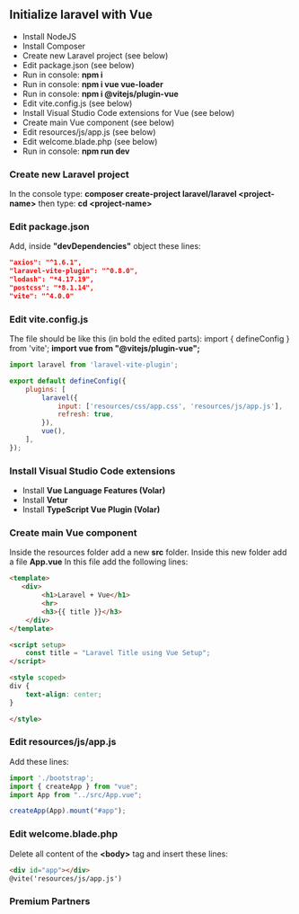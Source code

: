 ## Initialize laravel with Vue

- Install NodeJS
- Install Composer
- Create new Laravel project (see below)
- Edit package.json (see below)
- Run in console: **npm i**
- Run in console: **npm i vue vue-loader**
- Run in console: **npm i @vitejs/plugin-vue**
- Edit vite.config.js (see below)
- Install Visual Studio Code extensions for Vue (see below)
- Create main Vue component (see below)
- Edit resources/js/app.js (see below)
- Edit welcome.blade.php (see below)
- Run in console: **npm run dev**

### Create new Laravel project
In the console type:
**composer create-project laravel/laravel &lt;project-name&gt;**
then type:
**cd &lt;project-name&gt;**

### Edit package.json
Add, inside **"devDependencies"** object these lines:
```json
"axios": "^1.6.1",
"laravel-vite-plugin": "^0.8.0",
"lodash": "*4.17.19",
"postcss": "*8.1.14",
"vite": "^4.0.0"
```
### Edit vite.config.js ###
The file should be like this (in bold the edited parts):
import { defineConfig } from 'vite';
**import vue from "@vitejs/plugin-vue";**
```javascript
import laravel from 'laravel-vite-plugin';

export default defineConfig({
    plugins: [
        laravel({
            input: ['resources/css/app.css', 'resources/js/app.js'],
            refresh: true,
        }),
        vue(),
    ],
});
```

### Install Visual Studio Code extensions
- Install **Vue Language Features (Volar)**
- Install **Vetur**
- Install **TypeScript Vue Plugin (Volar)**

### Create main Vue component
Inside the resources folder add a new **src** folder.
Inside this new folder add a file **App.vue**
In this file add the following lines:
```html
<template>
   <div> 
        <h1>Laravel + Vue</h1>
        <hr>
        <h3>{{ title }}</h3>
    </div>
</template>

<script setup>
    const title = "Laravel Title using Vue Setup";
</script>

<style scoped>
div {
    text-align: center;
}

</style>
```

### Edit resources/js/app.js
Add these lines:
```javascript
import './bootstrap';
import { createApp } from "vue";
import App from "../src/App.vue";

createApp(App).mount("#app");
```

### Edit welcome.blade.php
Delete all content of the **&lt;body&gt;** tag and insert these lines:
```html
<div id="app"></div>
@vite('resources/js/app.js')
```
### Premium Partners


